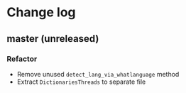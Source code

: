 # Change log

## master (unreleased)

### Refactor

* Remove unused `detect_lang_via_whatlanguage` method
* Extract `DictionariesThreads` to separate file
